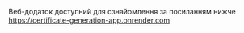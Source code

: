 Веб-додаток доступний для ознайомлення за посиланням нижче
https://certificate-generation-app.onrender.com

